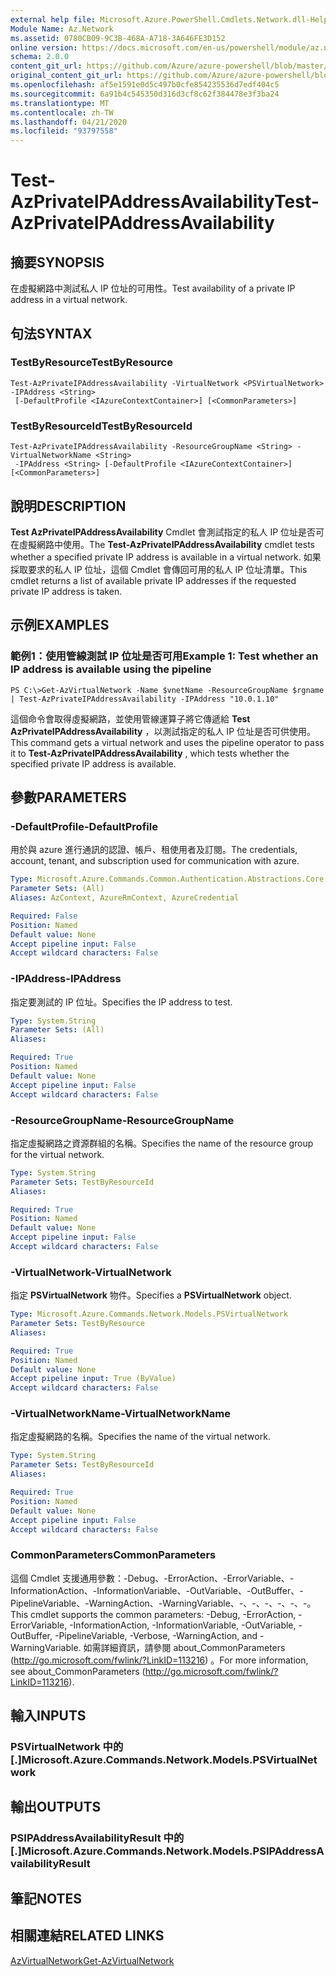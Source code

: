 ```yaml
---
external help file: Microsoft.Azure.PowerShell.Cmdlets.Network.dll-Help.xml
Module Name: Az.Network
ms.assetid: 0780CB09-9C3B-468A-A718-3A646FE3D152
online version: https://docs.microsoft.com/en-us/powershell/module/az.network/test-azprivateipaddressavailability
schema: 2.0.0
content_git_url: https://github.com/Azure/azure-powershell/blob/master/src/Network/Network/help/Test-AzPrivateIPAddressAvailability.md
original_content_git_url: https://github.com/Azure/azure-powershell/blob/master/src/Network/Network/help/Test-AzPrivateIPAddressAvailability.md
ms.openlocfilehash: af5e1591e0d5c497b0cfe854235536d7edf404c5
ms.sourcegitcommit: 6a91b4c545350d316d3cf8c62f384478e3f3ba24
ms.translationtype: MT
ms.contentlocale: zh-TW
ms.lasthandoff: 04/21/2020
ms.locfileid: "93797558"
---
```

# <span data-ttu-id="4f457-101">Test-AzPrivateIPAddressAvailability</span><span class="sxs-lookup"><span data-stu-id="4f457-101">Test-AzPrivateIPAddressAvailability</span></span>

## <span data-ttu-id="4f457-102">摘要</span><span class="sxs-lookup"><span data-stu-id="4f457-102">SYNOPSIS</span></span>
<span data-ttu-id="4f457-103">在虛擬網路中測試私人 IP 位址的可用性。</span><span class="sxs-lookup"><span data-stu-id="4f457-103">Test availability of a private IP address in a virtual network.</span></span>

## <span data-ttu-id="4f457-104">句法</span><span class="sxs-lookup"><span data-stu-id="4f457-104">SYNTAX</span></span>

### <span data-ttu-id="4f457-105">TestByResource</span><span class="sxs-lookup"><span data-stu-id="4f457-105">TestByResource</span></span>
```
Test-AzPrivateIPAddressAvailability -VirtualNetwork <PSVirtualNetwork> -IPAddress <String>
 [-DefaultProfile <IAzureContextContainer>] [<CommonParameters>]
```

### <span data-ttu-id="4f457-106">TestByResourceId</span><span class="sxs-lookup"><span data-stu-id="4f457-106">TestByResourceId</span></span>
```
Test-AzPrivateIPAddressAvailability -ResourceGroupName <String> -VirtualNetworkName <String>
 -IPAddress <String> [-DefaultProfile <IAzureContextContainer>] [<CommonParameters>]
```

## <span data-ttu-id="4f457-107">說明</span><span class="sxs-lookup"><span data-stu-id="4f457-107">DESCRIPTION</span></span>
<span data-ttu-id="4f457-108">**Test AzPrivateIPAddressAvailability** Cmdlet 會測試指定的私人 IP 位址是否可在虛擬網路中使用。</span><span class="sxs-lookup"><span data-stu-id="4f457-108">The **Test-AzPrivateIPAddressAvailability** cmdlet tests whether a specified private IP address is available in a virtual network.</span></span>
<span data-ttu-id="4f457-109">如果採取要求的私人 IP 位址，這個 Cmdlet 會傳回可用的私人 IP 位址清單。</span><span class="sxs-lookup"><span data-stu-id="4f457-109">This cmdlet returns a list of available private IP addresses if the requested private IP address is taken.</span></span>

## <span data-ttu-id="4f457-110">示例</span><span class="sxs-lookup"><span data-stu-id="4f457-110">EXAMPLES</span></span>

### <span data-ttu-id="4f457-111">範例1：使用管線測試 IP 位址是否可用</span><span class="sxs-lookup"><span data-stu-id="4f457-111">Example 1: Test whether an IP address is available using the pipeline</span></span>
```
PS C:\>Get-AzVirtualNetwork -Name $vnetName -ResourceGroupName $rgname | Test-AzPrivateIPAddressAvailability -IPAddress "10.0.1.10"
```

<span data-ttu-id="4f457-112">這個命令會取得虛擬網路，並使用管線運算子將它傳遞給 **Test AzPrivateIPAddressAvailability** ，以測試指定的私人 IP 位址是否可供使用。</span><span class="sxs-lookup"><span data-stu-id="4f457-112">This command gets a virtual network and uses the pipeline operator to pass it to **Test-AzPrivateIPAddressAvailability** , which tests whether the specified private IP address is available.</span></span>

## <span data-ttu-id="4f457-113">參數</span><span class="sxs-lookup"><span data-stu-id="4f457-113">PARAMETERS</span></span>

### <span data-ttu-id="4f457-114">-DefaultProfile</span><span class="sxs-lookup"><span data-stu-id="4f457-114">-DefaultProfile</span></span>
<span data-ttu-id="4f457-115">用於與 azure 進行通訊的認證、帳戶、租使用者及訂閱。</span><span class="sxs-lookup"><span data-stu-id="4f457-115">The credentials, account, tenant, and subscription used for communication with azure.</span></span>

```yaml
Type: Microsoft.Azure.Commands.Common.Authentication.Abstractions.Core.IAzureContextContainer
Parameter Sets: (All)
Aliases: AzContext, AzureRmContext, AzureCredential

Required: False
Position: Named
Default value: None
Accept pipeline input: False
Accept wildcard characters: False
```

### <span data-ttu-id="4f457-116">-IPAddress</span><span class="sxs-lookup"><span data-stu-id="4f457-116">-IPAddress</span></span>
<span data-ttu-id="4f457-117">指定要測試的 IP 位址。</span><span class="sxs-lookup"><span data-stu-id="4f457-117">Specifies the IP address to test.</span></span>

```yaml
Type: System.String
Parameter Sets: (All)
Aliases:

Required: True
Position: Named
Default value: None
Accept pipeline input: False
Accept wildcard characters: False
```

### <span data-ttu-id="4f457-118">-ResourceGroupName</span><span class="sxs-lookup"><span data-stu-id="4f457-118">-ResourceGroupName</span></span>
<span data-ttu-id="4f457-119">指定虛擬網路之資源群組的名稱。</span><span class="sxs-lookup"><span data-stu-id="4f457-119">Specifies the name of the resource group for the virtual network.</span></span>

```yaml
Type: System.String
Parameter Sets: TestByResourceId
Aliases:

Required: True
Position: Named
Default value: None
Accept pipeline input: False
Accept wildcard characters: False
```

### <span data-ttu-id="4f457-120">-VirtualNetwork</span><span class="sxs-lookup"><span data-stu-id="4f457-120">-VirtualNetwork</span></span>
<span data-ttu-id="4f457-121">指定 **PSVirtualNetwork** 物件。</span><span class="sxs-lookup"><span data-stu-id="4f457-121">Specifies a **PSVirtualNetwork** object.</span></span>

```yaml
Type: Microsoft.Azure.Commands.Network.Models.PSVirtualNetwork
Parameter Sets: TestByResource
Aliases:

Required: True
Position: Named
Default value: None
Accept pipeline input: True (ByValue)
Accept wildcard characters: False
```

### <span data-ttu-id="4f457-122">-VirtualNetworkName</span><span class="sxs-lookup"><span data-stu-id="4f457-122">-VirtualNetworkName</span></span>
<span data-ttu-id="4f457-123">指定虛擬網路的名稱。</span><span class="sxs-lookup"><span data-stu-id="4f457-123">Specifies the name of the virtual network.</span></span>

```yaml
Type: System.String
Parameter Sets: TestByResourceId
Aliases:

Required: True
Position: Named
Default value: None
Accept pipeline input: False
Accept wildcard characters: False
```

### <span data-ttu-id="4f457-124">CommonParameters</span><span class="sxs-lookup"><span data-stu-id="4f457-124">CommonParameters</span></span>
<span data-ttu-id="4f457-125">這個 Cmdlet 支援通用參數：-Debug、-ErrorAction、-ErrorVariable、-InformationAction、-InformationVariable、-OutVariable、-OutBuffer、-PipelineVariable、-WarningAction、-WarningVariable、-、-、-、-、-、-。</span><span class="sxs-lookup"><span data-stu-id="4f457-125">This cmdlet supports the common parameters: -Debug, -ErrorAction, -ErrorVariable, -InformationAction, -InformationVariable, -OutVariable, -OutBuffer, -PipelineVariable, -Verbose, -WarningAction, and -WarningVariable.</span></span> <span data-ttu-id="4f457-126">如需詳細資訊，請參閱 about_CommonParameters (http://go.microsoft.com/fwlink/?LinkID=113216) 。</span><span class="sxs-lookup"><span data-stu-id="4f457-126">For more information, see about_CommonParameters (http://go.microsoft.com/fwlink/?LinkID=113216).</span></span>

## <span data-ttu-id="4f457-127">輸入</span><span class="sxs-lookup"><span data-stu-id="4f457-127">INPUTS</span></span>

### <span data-ttu-id="4f457-128">PSVirtualNetwork 中的 [.]</span><span class="sxs-lookup"><span data-stu-id="4f457-128">Microsoft.Azure.Commands.Network.Models.PSVirtualNetwork</span></span>

## <span data-ttu-id="4f457-129">輸出</span><span class="sxs-lookup"><span data-stu-id="4f457-129">OUTPUTS</span></span>

### <span data-ttu-id="4f457-130">PSIPAddressAvailabilityResult 中的 [.]</span><span class="sxs-lookup"><span data-stu-id="4f457-130">Microsoft.Azure.Commands.Network.Models.PSIPAddressAvailabilityResult</span></span>

## <span data-ttu-id="4f457-131">筆記</span><span class="sxs-lookup"><span data-stu-id="4f457-131">NOTES</span></span>

## <span data-ttu-id="4f457-132">相關連結</span><span class="sxs-lookup"><span data-stu-id="4f457-132">RELATED LINKS</span></span>

[<span data-ttu-id="4f457-133">AzVirtualNetwork</span><span class="sxs-lookup"><span data-stu-id="4f457-133">Get-AzVirtualNetwork</span></span>](./Get-AzVirtualNetwork.md)


